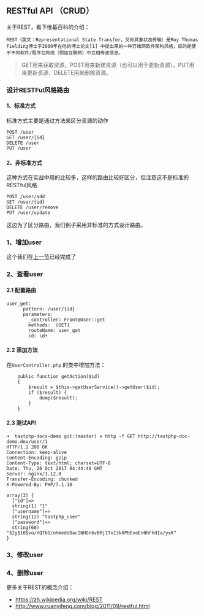 ## RESTful API （CRUD）

关于REST，看下维基百科的介绍：

```
REST（英文：Representational State Transfer，又称具象状态传输）是Roy Thomas Fielding博士于2000年在他的博士论文[1] 中提出来的一种万维网软件架构风格，目的是便于不同软件/程序在网络（例如互联网）中互相传递信息。
```


> GET用来获取资源，POST用来新建资源（也可以用于更新资源），PUT用来更新资源，DELETE用来删除资源。


### 设计RESTFul风格路由


#### 1、标准方式

标准方式主要是通过方法来区分资源的动作


```
POST /user
GET /user/{id}
DELETE /user
PUT /user
```

#### 2、非标准方式

这种方式在实战中用的比较多，这样的路由比较好区分，但注意这不是标准的RESTful风格

```
POST /user/add
GET /user/{id}
DELETE /user/remove
PUT /user/update
```

这边为了区分路由，我们例子采用非标准的方式设计路由。


### 1、增加user

这个我们在[上一节](https://github.com/tastphp/tastphp-docs/blob/master/zh/shu-ju-ku-xiang-guan.md)已经完成了

### 2、查看user

#### 2.1 配置路由

```
user_get:
      pattern: /user/{id}
      parameters:
        _controller: Front@User::get
        methods:  [GET]
        routeName: user_get
        id: \d+
```

#### 2.2 添加方法

在`UserController.php` 的类中增加方法：

```
    public function getAction($id)
    {
        $result = $this->getUserService()->getUser($id);
        if ($result) {
            dump($result);
        }
    }
```

#### 2.3 测试API

```
➜  tastphp-docs-demo git:(master) ✗ http -f GET http://tastphp-doc-demo.dev/user/1
HTTP/1.1 200 OK
Connection: keep-alive
Content-Encoding: gzip
Content-Type: text/html; charset=UTF-8
Date: Thu, 26 Oct 2017 04:44:40 GMT
Server: nginx/1.12.0
Transfer-Encoding: chunked
X-Powered-By: PHP/7.1.10

array(3) {
  ["id"]=>
  string(1) "1"
  ["username"]=>
  string(12) "tastphp_user"
  ["password"]=>
  string(60) "$2y$10$vo/YQTbO/oHmedoDac2NHOnbvBRjITxI3kXPbEvoEn0hFhdIa/yxK"
}
```

### 3、修改user

### 4、删除user

更多关于REST的概念介绍：

* https://zh.wikipedia.org/wiki/REST
* http://www.ruanyifeng.com/blog/2011/09/restful.html


